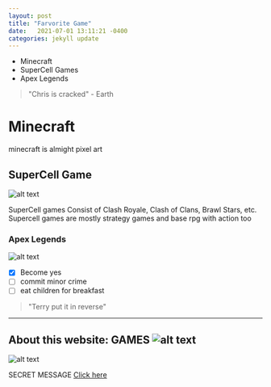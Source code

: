 ```yaml
---
layout: post
title: "Farvorite Game"
date:   2021-07-01 13:11:21 -0400
categories: jekyll update
---
```

- Minecraft 
- SuperCell Games
- Apex Legends

> "Chris is cracked" - Earth

# Minecraft
minecraft is almight pixel art

## SuperCell Game
![alt text](https://external-content.duckduckgo.com/iu/?u=https%3A%2F%2Ftse3.mm.bing.net%2Fth%3Fid%3DOIP.Uiihh2IVJGaUJfi6mSX4nQHaEK%26pid%3DApi&f=1)

SuperCell games Consist of Clash Royale, Clash of Clans, Brawl Stars, etc.
Supercell games are mostly strategy games and base rpg with action too
### Apex Legends
![alt text](https://external-content.duckduckgo.com/iu/?u=https%3A%2F%2Ftse2.mm.bing.net%2Fth%3Fid%3DOIP.qZDQaXnXxm4jAlQK9IxgPgHaH-%26pid%3DApi&f=1)

- [x] Become yes
- [ ] commit minor crime
- [ ] eat children for breakfast

> "Terry put it in reverse"

---
About this website: GAMES
![alt text](https://external-content.duckduckgo.com/iu/?u=https%3A%2F%2Fmemeguy.com%2Fphotos%2Fimages%2Fhaha-minecraft-go-brrrrrrr-439065.png&f=1&nofb=1)
---

![alt text](https://external-content.duckduckgo.com/iu/?u=https%3A%2F%2Fi.redd.it%2Fg055acs093h51.png&f=1&nofb=1)
 
 SECRET MESSAGE  [Click here](https://external-content.duckduckgo.com/iu/?u=https%3A%2F%2Ftse1.mm.bing.net%2Fth%3Fid%3DOIP.fuFrFLneXbB10SZsKmqp7wAAAA%26pid%3DApi&f=1)
